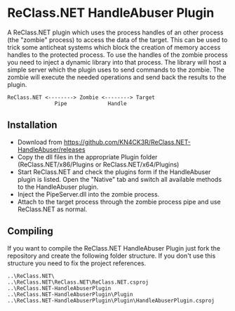 # ReClass.NET HandleAbuser Plugin
A ReClass.NET plugin which uses the process handles of an other process (the "zombie" process) to access the data of the target. This can be used to trick some anticheat systems which block the creation of memory access handles to the protected process. To use the handles of the zombie process you need to inject a dynamic library into that process. The library will host a simple server which the plugin uses to send commands to the zombie. The zombie will execute the needed operations and send back the results to the plugin.

```
ReClass.NET <--------> Zombie <--------> Target
               Pipe             Handle
```

## Installation
- Download from https://github.com/KN4CK3R/ReClass.NET-HandleAbuser/releases
- Copy the dll files in the appropriate Plugin folder (ReClass.NET/x86/Plugins or ReClass.NET/x64/Plugins)
- Start ReClass.NET and check the plugins form if the HandleAbuser plugin is listed. Open the "Native" tab and switch all available methods to the HandleAbuser plugin.
- Inject the PipeServer.dll into the zombie process.
- Attach to the target process through the zombie process pipe and use ReClass.NET as normal.

## Compiling
If you want to compile the ReClass.NET HandleAbuser Plugin just fork the repository and create the following folder structure. If you don't use this structure you need to fix the project references.

```
..\ReClass.NET\
..\ReClass.NET\ReClass.NET\ReClass.NET.csproj
..\ReClass.NET-HandleAbuserPlugin
..\ReClass.NET-HandleAbuserPlugin\Plugin
..\ReClass.NET-HandleAbuserPlugin\Plugin\HandleAbuserPlugin.csproj
```
